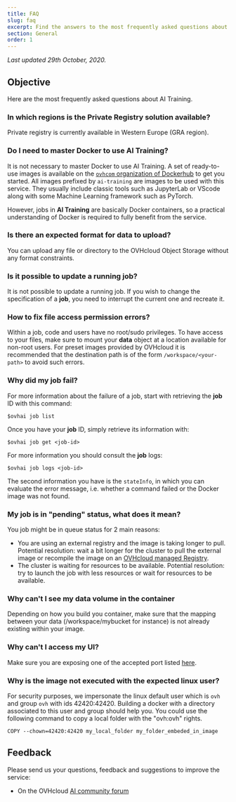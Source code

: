 ```yaml
---
title: FAQ
slug: faq
excerpt: Find the answers to the most frequently asked questions about OVHcloud AI Training
section: General
order: 1
---
```

*Last updated 29th October, 2020.*

## Objective

Here are the most frequently asked questions about AI Training.

### In which regions is the Private Registry solution available?

Private registry is currently available in Western Europe (GRA region).

### Do I need to master Docker to use AI Training?

It is not necessary to master Docker to use AI Training. A set of ready-to-use images is available on the [`ovhcom` organization of Dockerhub](https://hub.docker.com/u/ovhcom) to get you started. All images prefixed by `ai-training` are images to be used with this service. They usually include classic tools such as JupyterLab or VScode along with some Machine Learning framework such as PyTorch.

However, jobs in **AI Training** are basically Docker containers, so a practical understanding of Docker is required to fully benefit from the service.

### Is there an expected format for data to upload?

You can upload any file or directory to the OVHcloud Object Storage without any format constraints.

### Is it possible to update a running job?

It is not possible to update a running job. If you wish to change the specification of a **job**, you need to interrupt the current one and recreate it.

### How to fix file access permission errors?

Within a job, code and users have no root/sudo privileges. To have access to your files, make sure to mount your **data** object at a location available for non-root users. For preset images provided by OVHcloud it is recommended that the destination path is of the form `/workspace/<your-path>` to avoid such errors.

### Why did my job fail?

For more information about the failure of a job, start with retrieving the **job** ID with this command:

``` {.console}
$ovhai job list
```

Once you have your **job** ID, simply retrieve its information with:

``` {.console}
$ovhai job get <job-id>
```

For more information you should consult the **job** logs:

``` {.console}
$ovhai job logs <job-id>
```

The second information you have is the `stateInfo`, in which you can evaluate the error message, i.e. whether a command failed or the Docker image was not found.

### My job is in "pending" status, what does it mean?

You job might be in queue status for 2 main reasons:

-   You are using an external registry and the image is taking longer to pull. Potential resolution: wait a bit longer for the cluster to pull the external image or recompile the image on an [OVHcloud managed Registry](https://www.ovhcloud.com/en-au/public-cloud/managed-private-registry/).
-   The cluster is waiting for resources to be available. Potential resolution: try to launch the job with less resources or wait for resources to be available.

### Why can't I see my data volume in the container 

Depending on how you build you container, make sure that the mapping between your data (/workspace/mybucket for instance) is not already existing within your image.

### Why can't I access my UI?

Make sure you are exposing one of the accepted port listed [here](../capabilities/#available-ports-to-public-network).

### Why is the image not executed with the expected linux user?

For security purposes, we impersonate the linux default user which is `ovh` and group `ovh` with ids 42420:42420.
Building a docker with a directory associated to this user and group should help you.
You could use the following command to copy a local folder with the "ovh:ovh" rights.

``` {.console}
COPY --chown=42420:42420 my_local_folder my_folder_embeded_in_image
```

## Feedback

Please send us your questions, feedback and suggestions to improve the service:

-   On the OVHcloud [AI community forum](https://community.ovh.com/c/platform/ai-ml)
